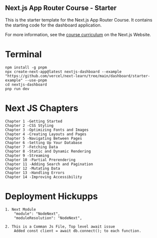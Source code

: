 ## Next.js App Router Course - Starter

This is the starter template for the Next.js App Router Course. It contains the starting code for the dashboard application.

For more information, see the [course curriculum](https://nextjs.org/learn) on the Next.js Website.

# Terminal

```
npm install -g pnpm
npx create-next-app@latest nextjs-dashboard --example "https://github.com/vercel/next-learn/tree/main/dashboard/starter-example" --use-pnpm
cd nextjs-dashboard
pnp run dev
```

# Next JS Chapters

```
Chapter 1 -Getting Started
Chapter 2 -CSS Styling
Chapter 3 -Optimizing Fonts and Images
Chapter 4 -Creating Layouts and Pages
Chapter 5 -Navigating Between Pages
Chapter 6 -Setting Up Your Database
Chapter 7 -Fetching Data
Chapter 8 -Static and Dynamic Rendering
Chapter 9 -Streaming
Chapter 10 -Partial Prerendering
Chapter 11 -Adding Search and Pagination
Chapter 12 -Mutating Data
Chapter 13 -Handling Errors
Chapter 14 -Improving Accessibility

```

# Deployment Hickupps

```
1. Next Module
    "module": "NodeNext",
    "moduleResolution": "NodeNext",

2. This is a Comman Js File, Top level await issue
    Added const client = await db.connect(); to each function.
```
